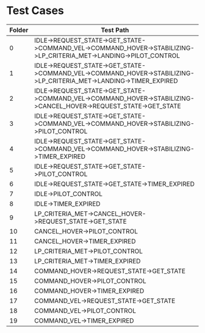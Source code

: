Test Cases
==========================================================================================================================================================
Folder	| Test Path
--------|--------------------------------------------------------------------------------------------------------------------------------------------
0		| IDLE->REQUEST_STATE->GET_STATE->COMMAND_VEL->COMMAND_HOVER->STABILIZING->LP_CRITERIA_MET->LANDING->PILOT_CONTROL
1		| IDLE->REQUEST_STATE->GET_STATE->COMMAND_VEL->COMMAND_HOVER->STABILIZING->LP_CRITERIA_MET->LANDING->TIMER_EXPIRED
2		| IDLE->REQUEST_STATE->GET_STATE->COMMAND_VEL->COMMAND_HOVER->STABILIZING->CANCEL_HOVER->REQUEST_STATE->GET_STATE
3		| IDLE->REQUEST_STATE->GET_STATE->COMMAND_VEL->COMMAND_HOVER->STABILIZING->PILOT_CONTROL
4		| IDLE->REQUEST_STATE->GET_STATE->COMMAND_VEL->COMMAND_HOVER->STABILIZING->TIMER_EXPIRED
5		| IDLE->REQUEST_STATE->GET_STATE->PILOT_CONTROL
6		| IDLE->REQUEST_STATE->GET_STATE->TIMER_EXPIRED
7		| IDLE->PILOT_CONTROL
8		| IDLE->TIMER_EXPIRED
9		| LP_CRITERIA_MET->CANCEL_HOVER->REQUEST_STATE->GET_STATE
10		| CANCEL_HOVER->PILOT_CONTROL
11		| CANCEL_HOVER->TIMER_EXPIRED
12		| LP_CRITERIA_MET->PILOT_CONTROL
13		| LP_CRITERIA_MET->TIMER_EXPIRED
14		| COMMAND_HOVER->REQUEST_STATE->GET_STATE
15		| COMMAND_HOVER->PILOT_CONTROL
16		| COMMAND_HOVER->TIMER_EXPIRED
17		| COMMAND_VEL->REQUEST_STATE->GET_STATE
18		| COMMAND_VEL->PILOT_CONTROL
19		| COMMAND_VEL->TIMER_EXPIRED
